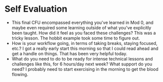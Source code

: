 # Self Evaluation

- This final CFU encompassed everything you've learned in Mod 0, and maybe even required some learning outside of what you've explicitly been taught. How did it feel as you faced these challenges?  This was a tricky lesson.  The hobbit example took some time to figure out.  
- How is your workflow going, in terms of taking breaks, staying focused, etc.? I got a really early start this morning so that I could read ahead and get a handle on things.  That has been very helpful today.
- What do you need to do to be ready for intense technical lessons and challenges like this, for 6 hours/day next week? What support do you need? I probably need to start exercising in the morning to get the blood flowing.  
